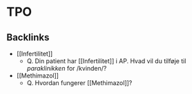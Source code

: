 # TPO
## Backlinks
* [[Infertilitet]]
	* Q. Din patient har [[Infertilitet]] i AP. Hvad vil du tilføje til *paraklinikken* for /kvinden/? 
* [[Methimazol]]
	* Q. Hvordan fungerer [[Methimazol]]?

<!-- #anki/tag/med/Gynecology #anki/deck/Medicine #anki/tag/med/Endocrinology -->

<!-- {BearID:8AC3452D-0B91-41CD-BC13-E5D718115160-53319-000066E4FE17DF47} -->
